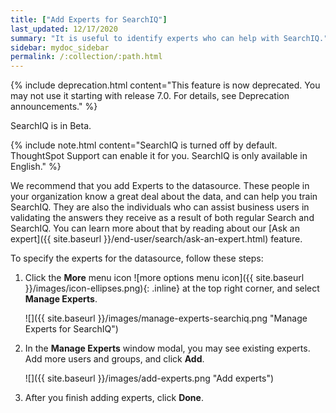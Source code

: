 ```yaml
---
title: ["Add Experts for SearchIQ"]
last_updated: 12/17/2020
summary: "It is useful to identify experts who can help with SearchIQ."
sidebar: mydoc_sidebar
permalink: /:collection/:path.html
---
```

{% include deprecation.html content="This feature is now deprecated. You may not use it starting with release 7.0. For details, see Deprecation announcements." %}

SearchIQ is in <span class="label label-beta">Beta</span>.

{% include note.html content="SearchIQ is turned off by default. ThoughtSpot Support can enable it for you. SearchIQ is only available in English." %}

We recommend that you add Experts to the datasource. These people in your organization know a great deal about the data, and can help you train SearchIQ. They are also the individuals who can assist business users in validating the answers they receive as a result of both regular Search and SearchIQ. You can learn more about that by reading about our [Ask an expert]({{ site.baseurl }}/end-user/search/ask-an-expert.html) feature.

To specify the experts for the datasource, follow these steps:

1. Click the **More** menu icon ![more options menu icon]({{ site.baseurl }}/images/icon-ellipses.png){: .inline} at the top right corner, and select **Manage Experts**.

   ![]({{ site.baseurl }}/images/manage-experts-searchiq.png "Manage Experts for SearchIQ")

2. In the **Manage Experts** window modal, you may see existing experts. Add more users and groups, and click **Add**.

   ![]({{ site.baseurl }}/images/add-experts.png "Add experts")

3. After you finish adding experts, click **Done**.
